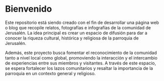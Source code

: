 # Bienvenido
Este repositorio está siendo creado con el fin de desarrollar una página web o blog que recopile relatos, fotografías e infografías de la comunidad de Jerusalén. La idea principal es crear un espacio de difusión para dar a conocer la riqueza cultural, histórica y religiosa de la parroquia de Jerusalén. 

Además, este proyecto busca fomentar el reconocimiento de la comunidad tanto a nivel local como global, promoviendo la interacción y el intercambio de experiencias entre sus miembros y visitantes. A través de este espacio, se espera fortalecer los lazos comunitarios y resaltar la importancia de la parroquia en un contexto general y religioso.

